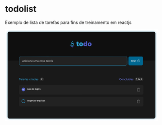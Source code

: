 # todolist
Exemplo de lista de tarefas para fins de treinamento em reactjs

![screen](github/screen.png?style=flat)

